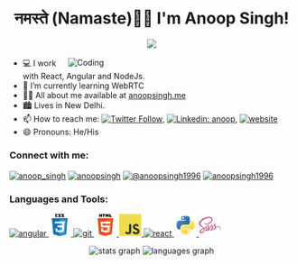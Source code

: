 <h1 align="center"> नमस्ते (Namaste)🙏🏻 I'm Anoop Singh! </h1>

 <p align="center">
<img src="https://komarev.com/ghpvc/?username=anoopsingh1996&label=Profile+Views" />
</p>

<img align="right" alt="Coding" width="400" src="https://cdn.dribbble.com/users/1292677/screenshots/6139167/media/fcf7fd0c619bb87706533079240915f3.gif"/>


- 💻 I work with React, Angular and NodeJs.
- 🌱 I’m currently learning WebRTC 
- 👨‍💻 All about me available at [anoopsingh.me](http://anoopsingh.me/)
-  :cityscape: Lives in New Delhi.
- 📫 How to reach me: [![Twitter Follow](https://img.shields.io/twitter/follow/anoopraghuvansi?label=Follow)](https://twitter.com/intent/follow?screen_name=anoopraghuvansi),  [![Linkedin: anoop](https://img.shields.io/badge/-anoop-blue?style=flat-square&logo=Linkedin&logoColor=white&link=https://www.linkedin.com/in/anoopsingh1996/)](https://www.linkedin.com/in/anoopsingh1996/), [![website](https://img.shields.io/badge/Website-46a2f1.svg?&style=flat-square&logo=Google-Chrome&logoColor=white&link=https://anoopsingh1996.github.io/)](https://anoopsingh1996.github.io//)
- 😄 Pronouns: He/His



<h3 align="left">Connect with me:</h3>
<p align="left">
<a href="https://twitter.com/anoopraghuvansi" target="blank"><img align="center" src="https://raw.githubusercontent.com/rahuldkjain/github-profile-readme-generator/master/src/images/icons/Social/twitter.svg" alt="anoop_singh" height="30" width="40" /></a>
<a href="https://linkedin.com/in/anoopsingh1996" target="blank"><img align="center" src="https://raw.githubusercontent.com/rahuldkjain/github-profile-readme-generator/master/src/images/icons/Social/linked-in-alt.svg" alt="anoopsingh" height="30" width="40" /></a>
<a href="https://medium.com/@anoopsingh1996" target="blank"><img align="center" src="https://raw.githubusercontent.com/rahuldkjain/github-profile-readme-generator/master/src/images/icons/Social/medium.svg" alt="@anoopsingh1996" height="30" width="40" /></a>
<a href="https://www.hackerrank.com/anoopsingh1996" target="blank"><img align="center" src="https://raw.githubusercontent.com/rahuldkjain/github-profile-readme-generator/master/src/images/icons/Social/hackerrank.svg" alt="anoopsingh1996" height="30" width="40" /></a>
</p>


<h3 align="left">Languages and Tools:</h3>
<p align="left"> <a href="https://angular.io/" target="_blank" rel="noreferrer"> <img src="https://www.vectorlogo.zone/logos/angular/angular-icon.svg" alt="angular" width="40" height="40"/> </a> <a href="https://www.w3schools.com/css/" target="_blank" rel="noreferrer"> <img src="https://raw.githubusercontent.com/devicons/devicon/master/icons/css3/css3-original-wordmark.svg" alt="css3" width="40" height="40"/> </a> <a href="https://git-scm.com/" target="_blank" rel="noreferrer"> <img src="https://www.vectorlogo.zone/logos/git-scm/git-scm-icon.svg" alt="git" width="40" height="40"/> </a> <a href="https://www.w3.org/html/" target="_blank" rel="noreferrer"> <img src="https://raw.githubusercontent.com/devicons/devicon/master/icons/html5/html5-original-wordmark.svg" alt="html5" width="40" height="40"/> </a> <a href="https://developer.mozilla.org/en-US/docs/Web/JavaScript" target="_blank" rel="noreferrer"> <img src="https://raw.githubusercontent.com/devicons/devicon/master/icons/javascript/javascript-original.svg" alt="javascript" width="40" height="40"/> </a> <a href="https://reactjs.org/" target="_blank" rel="noreferrer"> <img src="https://www.vectorlogo.zone/logos/reactjs/reactjs-icon.svg" alt="react" width="40" height="40"/> </a> <a href="https://www.python.org" target="_blank" rel="noreferrer"> <img src="https://raw.githubusercontent.com/devicons/devicon/master/icons/python/python-original.svg" alt="python" width="40" height="40"/> </a> <a href="https://sass-lang.com" target="_blank" rel="noreferrer"> <img src="https://raw.githubusercontent.com/devicons/devicon/master/icons/sass/sass-original.svg" alt="sass" width="40" height="40"/> </a> </p>

<div align="center">
  <img src="https://github-readme-stats.vercel.app/api?hide_title=false&hide_rank=false&show_icons=true&include_all_commits=true&count_private=true&disable_animations=false&theme=dark&locale=en&hide_border=false&username=anoopsingh1996" height="150" alt="stats graph"  />
  <img src="https://github-readme-stats.vercel.app/api/top-langs?locale=en&hide_title=false&layout=compact&card_width=320&langs_count=5&theme=dark&hide_border=false&username=anoopsingh1996" height="150" alt="languages graph"  />

</div>
